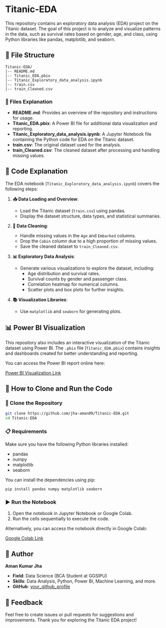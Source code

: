 # Titanic-EDA

This repository contains an exploratory data analysis (EDA) project on the Titanic dataset. The goal of this project is to analyze and visualize patterns in the data, such as survival rates based on gender, age, and class, using Python libraries like pandas, matplotlib, and seaborn.

## 📂 File Structure

```
Titanic-EDA/
|-- README.md
|-- Titanic_EDA.pbix
|-- Titanic_Exploratory_data_analysis.ipynb
|-- train.csv
|-- train_Cleaned.csv
```

### 📄 Files Explanation

- **README.md**: Provides an overview of the repository and instructions for usage.
- **Titanic_EDA.pbix**: A Power BI file for additional data visualization and reporting.
- **Titanic_Exploratory_data_analysis.ipynb**: A Jupyter Notebook file containing the Python code for EDA on the Titanic dataset.
- **train.csv**: The original dataset used for the analysis.
- **train_Cleaned.csv**: The cleaned dataset after processing and handling missing values.

## 📝 Code Explanation

The EDA notebook (`Titanic_Exploratory_data_analysis.ipynb`) covers the following steps:

1. **📥 Data Loading and Overview**:
   - Load the Titanic dataset (`train.csv`) using pandas.
   - Display the dataset structure, data types, and statistical summaries.

2. **🧹 Data Cleaning**:
   - Handle missing values in the `Age` and `Embarked` columns.
   - Drop the `Cabin` column due to a high proportion of missing values.
   - Save the cleaned dataset to `train_Cleaned.csv`.

3. **📊 Exploratory Data Analysis**:
   - Generate various visualizations to explore the dataset, including:
     - Age distribution and survival rates.
     - Survival counts by gender and passenger class.
     - Correlation heatmap for numerical columns.
     - Scatter plots and box plots for further insights.

4. **📚 Visualization Libraries**:
   - Use `matplotlib` and `seaborn` for generating plots.

## 📊 Power BI Visualization

This repository also includes an interactive visualization of the Titanic dataset using Power BI. The `.pbix` file (`Titanic_EDA.pbix`) contains insights and dashboards created for better understanding and reporting.

You can access the Power BI report online here:

[Power BI Visualization Link](https://app.powerbi.com/view?r=eyJrIjoiNzMxZTg2NDYtNTMzNy00OTVhLWE2OTItMDQ1M2Y0ODc1ZTM0IiwidCI6IjUzYmM4OGU5LWI2YzQtNGQ4ZS04ZGVmLWUyNjUxNGZiNmM1OSIsImMiOjEwfQ%3D%3D)

## 🚀 How to Clone and Run the Code

### 📂 Clone the Repository

```bash
git clone https://github.com/jha-aman09/Titanic-EDA.git
cd Titanic-EDA
```

### 📋 Requirements

Make sure you have the following Python libraries installed:

- pandas
- numpy
- matplotlib
- seaborn

You can install the dependencies using pip:

```bash
pip install pandas numpy matplotlib seaborn
```

### ▶️ Run the Notebook

1. Open the notebook in Jupyter Notebook or Google Colab.
2. Run the cells sequentially to execute the code.

Alternatively, you can access the notebook directly in Google Colab:

[Google Colab Link](https://colab.research.google.com/drive/1aL8dNGQl9K0qjzDQ2T6C831DeZdOypRi?usp=sharing)

## 👤 Author

**Aman Kumar Jha**

- **Field**: Data Science (BCA Student at GGSIPU)
- **Skills**: Data Analysis, Python, Power BI, Machine Learning, and more.
- **GitHub**: [your_github_profile](https://github.com/jha-aman09)

## 💬 Feedback

Feel free to create issues or pull requests for suggestions and improvements. Thank you for exploring the Titanic EDA project!
